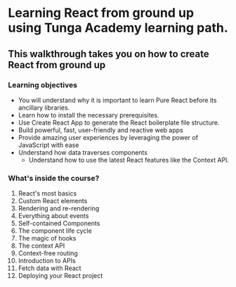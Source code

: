 # Learning React from ground up using Tunga Academy learning path.

## This walkthrough takes you on how to create React from ground up

### Learning objectives

- You will understand why it is important to learn Pure React before its ancillary libraries.
- Learn how to install the necessary prerequisites.
- Use Create React App to generate the React boilerplate file structure.
- Build powerful, fast, user-friendly and reactive web apps
- Provide amazing user experiences by leveraging the power of JavaScript with ease
- Understand how data traverses components
  - Understand how to use the latest React features like the Context API.

### What's inside the course?

1. React's most basics
2. Custom React elements
3. Rendering and re-rendering
4. Everything about events
5. Self-contained Components
6. The component life cycle
7. The magic of hooks
8. The context API
9. Context-free routing
10. Introduction to APIs
11. Fetch data with React
12. Deploying your React project
